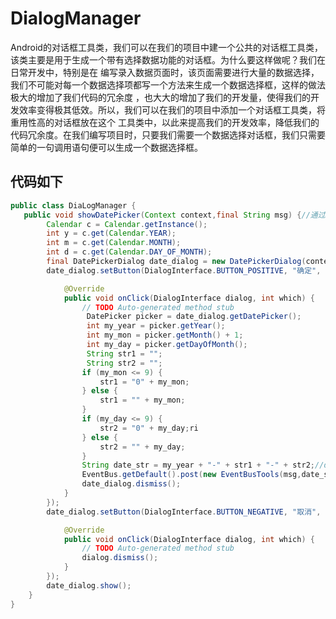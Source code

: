 # DialogManager
Android的对话框工具类，我们可以在我们的项目中建一个公共的对话框工具类，该类主要是用于生成一个带有选择数据功能的对话框。为什么要这样做呢？我们在日常开发中，特别是在
编写录入数据页面时，该页面需要进行大量的数据选择，我们不可能对每一个数据选择项都写一个方法来生成一个数据选择框，这样的做法极大的增加了我们代码的冗余度
，也大大的增加了我们的开发量，使得我们的开发效率变得极其低效。所以，我们可以在我们的项目中添加一个对话框工具类，将重用性高的对话框放在这个
工具类中，以此来提高我们的开发效率，降低我们的
代码冗余度。在我们编写项目时，只要我们需要一个数据选择对话框，我们只需要简单的一句调用语句便可以生成一个数据选择框。
## 代码如下
```java
public class DiaLogManager {
   public void showDatePicker(Context context,final String msg) {//通过DatePicker来选择日期的对话框
		Calendar c = Calendar.getInstance();
		int y = c.get(Calendar.YEAR);
		int m = c.get(Calendar.MONTH);
		int d = c.get(Calendar.DAY_OF_MONTH);
		final DatePickerDialog date_dialog = new DatePickerDialog(context, null, y, m, d);
		date_dialog.setButton(DialogInterface.BUTTON_POSITIVE, "确定", new DialogInterface.OnClickListener() {

			@Override
			public void onClick(DialogInterface dialog, int which) {
				// TODO Auto-generated method stub
				 DatePicker picker = date_dialog.getDatePicker();
				 int my_year = picker.getYear();
				 int my_mon = picker.getMonth() + 1;
				 int my_day = picker.getDayOfMonth();
				 String str1 = "";
				 String str2 = "";
				if (my_mon <= 9) {
					str1 = "0" + my_mon;
				} else {
					str1 = "" + my_mon;
				}
				if (my_day <= 9) {
					str2 = "0" + my_day;ri
				} else {
					str2 = "" + my_day;
				}
				String date_str = my_year + "-" + str1 + "-" + str2;//date_str即为选择的日期，日期格式为"YYYY-MM-DD"
				EventBus.getDefault().post(new EventBusTools(msg,date_str));//通过EventBus将选择的数据发送给页面。  
				date_dialog.dismiss();
			}
		});
		date_dialog.setButton(DialogInterface.BUTTON_NEGATIVE, "取消", new DialogInterface.OnClickListener() {

			@Override
			public void onClick(DialogInterface dialog, int which) {
				// TODO Auto-generated method stub
				dialog.dismiss();
			}
		});
		date_dialog.show();
	}
}
```
